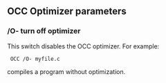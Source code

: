 ## OCC Optimizer parameters

### /O-   turn off optimizer
 
  This switch disables the OCC optimizer.  For example:
 
     OCC /O- myfile.c
 
  compiles a program without optimization.
  
  
